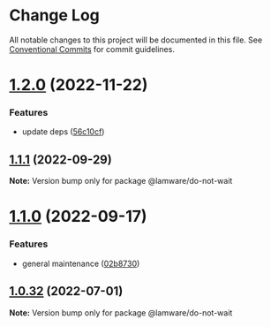 # Change Log

All notable changes to this project will be documented in this file.
See [Conventional Commits](https://conventionalcommits.org) for commit guidelines.

# [1.2.0](https://github.com/evilkiwi/lamware/compare/@lamware/do-not-wait@1.1.1...@lamware/do-not-wait@1.2.0) (2022-11-22)


### Features

* update deps ([56c10cf](https://github.com/evilkiwi/lamware/commit/56c10cf693d4dbab4f98b9ca8867423e1792a1ac))





## [1.1.1](https://github.com/evilkiwi/lamware/compare/@lamware/do-not-wait@1.1.0...@lamware/do-not-wait@1.1.1) (2022-09-29)

**Note:** Version bump only for package @lamware/do-not-wait





# [1.1.0](https://github.com/evilkiwi/lamware/compare/@lamware/do-not-wait@1.0.32...@lamware/do-not-wait@1.1.0) (2022-09-17)


### Features

* general maintenance ([02b8730](https://github.com/evilkiwi/lamware/commit/02b8730fc776181b6be8c8950e17a186380d975e))





## [1.0.32](https://github.com/evilkiwi/lamware/compare/@lamware/do-not-wait@1.0.31...@lamware/do-not-wait@1.0.32) (2022-07-01)

**Note:** Version bump only for package @lamware/do-not-wait
